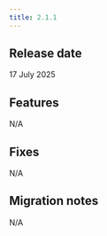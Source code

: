 ```yaml
---
title: 2.1.1
---
```


## Release date

17 July 2025

## Features

N/A

## Fixes

N/A

## Migration notes

N/A


